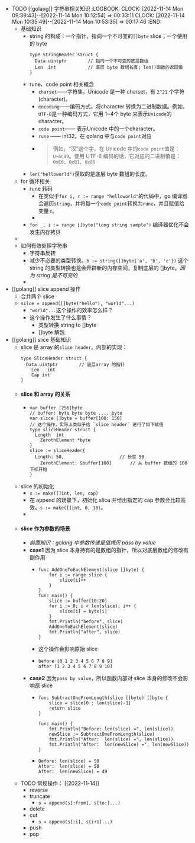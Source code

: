 - TODO [[golang]] 字符串相关知识
  :LOGBOOK:
  CLOCK: [2022-11-14 Mon 09:39:43]--[2022-11-14 Mon 10:12:54] =>  00:33:11
  CLOCK: [2022-11-14 Mon 10:35:49]--[2022-11-14 Mon 10:53:35] =>  00:17:46
  :END:
	- 基础知识
		- string 的构成：一个指针，指向一个不可变的`[]byte` slice；一个使用的 byte
		  ```golang
		  type StringHeader struct {
		  	Data uintptr		// 指向一个不可变的底层数组
		  	Len  int			// 底层 byte 数组长度; len()函数的返回值
		  }
		  ```
		- rune、code point 相关概念
			- `charset`——字符集。Unicode 是一种 charset，有 `2^21` 个字符(character)。
			- `encoding`——编码方式。将character 转换为二进制数据。例如，`UTF-8`是一种编码方式，它用 1~4个 byte 来表示`Unicode`的character。
			- `code point`—— 表示Unicode 中的一个character。
			- `rune` —— int32。在 golang 中与`code point`对应
			- > 例如，“汉”这个字，在 Unicode 中的`code point`值是：`U+6C49`。使用 UTF-8 编码的话，它对应的二进制值是：`0xE6, 0xB1, 0x89`
		- `len("helloworld")`获取的是底层 byte 数组的长度。
	- for 循环相关
		- rune 转码
			- 在类似于`for i, r := range "helloworld"`的代码中，go 编译器会遍历`string`，并将每一个`code point`转换为`rune`，并且赋值给变量 r。
			-
		- `for _, i := range []byte("long string sample")` 编译器优化不会发生内存拷贝
	-
	- 如何有效处理字符串
		- 字符串反转
		- 减少不必要的类型转换。`b := string([]byte{'a', 'b', 'c'})` 这个 string 的类型转换也是会开辟新的内存空间，复制底层的 []byte。*因为 string 是不可变的*
		-
- [[golang]] slice append 操作
	- 合并两个 slice
	- `silce = append([]byte("hello"), "world"...)`
		- `"world"...`这个操作的效率怎么样？
		- 这个操作发生了什么事情？
			- 类型转换 string to []byte
			- []byte 解包
- [[golang]] slice 基础知识
	- slice 是 array 的`slice header`。内部的实现：
	  ```golang
	  type SliceHeader struct {
	  	Data uintptr		// 底层array 的指针
	      Len	int
	      Cap int
	  }
	  ```
	- #### slice 和 array 的关系
		- ```golang
		  var buffer [256]byte
		  // buffer: byte byte byte .... byte
		  var slice []byte = buffer[100: 150]
		  // 这个操作，实际上类似于给 `slice header` 进行了如下赋值
		  type sliceHeader struct {
		  	Length	int
		      ZerothElement	*byte
		  }
		  slice := sliceHeader{
		  	Length: 50,						// 长度 50
		      ZerothElement: &buffer[100]		// 从 buffer 数组的 100 下标开始
		  }
		  ```
	- slice 的初始化
		- `s := make([]int, len, cap)`
		- 在 append 的场景下，初始化 slice 并给出指定的 cap 参数会比较高效。`s := make([]int, 0, 10)`。
		-
	- #### slice 作为参数的场景
		- *前置知识：golang 中参数传递是值拷贝 pass by value*
		- **case1** 因为 slice 本身持有的是数组的指针，所以对底层数组的修改有副作用
			- ```golang
			  func AddOneToEachElement(slice []byte) {
			      for i := range slice {
			          slice[i]++
			      }
			  }
			  func main() {
			      slice := buffer[10:20]
			      for i := 0; i < len(slice); i++ {
			          slice[i] = byte(i)
			      }
			      fmt.Println("before", slice)
			      AddOneToEachElement(slice)
			      fmt.Println("after", slice)
			  }
			  ```
			- 这个操作会影响原始 slice
			- ```
			  before [0 1 2 3 4 5 6 7 8 9]
			  after [1 2 3 4 5 6 7 8 9 10]
			  ```
		- **case2** 因为`pass by value`，所以函数内部对 slice 本身的修改不会影响原 slice
			- ```golang
			  func SubtractOneFromLength(slice []byte) []byte {
			      slice = slice[0 : len(slice)-1]
			      return slice
			  }
			  
			  func main() {
			      fmt.Println("Before: len(slice) =", len(slice))
			      newSlice := SubtractOneFromLength(slice)
			      fmt.Println("After:  len(slice) =", len(slice))
			      fmt.Println("After:  len(newSlice) =", len(newSlice))
			  }
			  
			  ```
			- ```
			  Before: len(slice) = 50
			  After:  len(slice) = 50
			  After:  len(newSlice) = 49
			  ```
	- TODO 常规操作： [[2022-11-14]]
		- reverse
		- truncate
			- `s = append(s[:from], s[to:]...)`
		- delete
		- cut
			- `s = append(s[:i], s[i+1]...)`
		- push
		- pop